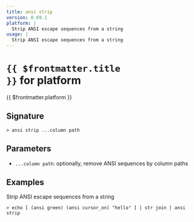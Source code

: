 ```yaml
---
title: ansi strip
version: 0.69.1
platform: |
  Strip ANSI escape sequences from a string
usage: |
  Strip ANSI escape sequences from a string
---
```


# <code>{{ $frontmatter.title }}</code> for platform

<div class='command-title'>{{ $frontmatter.platform }}</div>

## Signature

```> ansi strip ...column path```

## Parameters

 -  `...column path`: optionally, remove ANSI sequences by column paths

## Examples

Strip ANSI escape sequences from a string
```shell
> echo [ (ansi green) (ansi cursor_on) "hello" ] | str join | ansi strip
```
